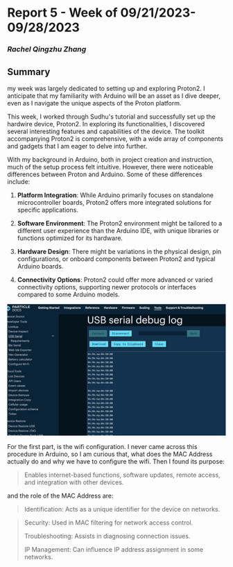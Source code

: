 # Report 5 - Week of 09/21/2023-09/28/2023 #
### *Rachel Qingzhu Zhang* ###

## Summary 

my week was largely dedicated to setting up and exploring Proton2. I anticipate that my familiarity with Arduino will be an asset as I dive deeper, even as I navigate the unique aspects of the Proton platform.

This week, I worked through Sudhu's tutorial and successfully set up the hardwire device, Proton2. In exploring its functionalities, I discovered several interesting features and capabilities of the device. The toolkit accompanying Proton2 is comprehensive, with a wide array of components and gadgets that I am eager to delve into further.

With my background in Arduino, both in project creation and instruction, much of the setup process felt intuitive. However, there were noticeable differences between Proton and Arduino. Some of these differences include:

1. **Platform Integration**: While Arduino primarily focuses on standalone microcontroller boards, Proton2 offers more integrated solutions for specific applications.
  
2. **Software Environment**: The Proton2 environment might be tailored to a different user experience than the Arduino IDE, with unique libraries or functions optimized for its hardware.

3. **Hardware Design**: There might be variations in the physical design, pin configurations, or onboard components between Proton2 and typical Arduino boards.

4. **Connectivity Options**: Proton2 could offer more advanced or varied connectivity options, supporting newer protocols or interfaces compared to some Arduino models.

<img width="700" alt="macaddress" src="https://github.com/Berkeley-MDes/tdf-fa23-Rachel-Qingzhu-Zhang/blob/main/weekly-reports/macaddress.png">

For the first part, is the wifi configuration. I never came across this procedure in Arduino, so I am curious that, what does the MAC Address actually do and why we have to configure the wifi. Then I found its purpose:
  
> Enables internet-based functions, software updates, remote access, and integration with other devices.
  
  and the role of the MAC Address are:
  
> Identification: Acts as a unique identifier for the device on networks.

> Security: Used in MAC filtering for network access control.
> 
> Troubleshooting: Assists in diagnosing connection issues.
> 
>  IP Management: Can influence IP address assignment in some networks.
